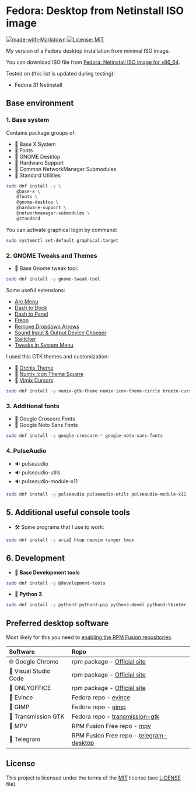 # Fedora: Desktop from Netinstall ISO image

[![made-with-Markdown](https://img.shields.io/badge/Made%20with-Markdown-2d2d2d.svg)](http://commonmark.org)
[![License: MIT](https://img.shields.io/badge/License-MIT-green.svg)](https://opensource.org/licenses/MIT)

My version of a Fedora desktop installation from minimal ISO image.

You can download ISO file from [Fedora: Netinstall ISO image for x86_64](https://getfedora.org/ru/server/download/).

Tested on (this list is updated during testing):

* Fedora 31 Netinstall

## Base environment

### 1. Base system

Contains package groups of:

* :checkered_flag: Base X System
* :checkered_flag: Fonts
* :checkered_flag: GNOME Desktop
* :checkered_flag: Hardware Support
* :checkered_flag: Common NetworkManager Submodules
* :checkered_flag: Standard Utilities

```bash
sudo dnf install -y \
    @base-x \
    @fonts \
    @gnome-desktop \
    @hardware-support \
    @networkmanager-submodules \
    @standard
```

You can activate graphical login by command:

```bash
sudo systemctl set-default graphical.target
```

### 2. GNOME Tweaks and Themes

* :wrench: Base Gnome tweak tool:

```bash
sudo dnf install -y gnome-tweak-tool
```

Some useful extensions:

* [Arc Menu](https://extensions.gnome.org/extension/1228/arc-menu/)
* [Dash to Dock](https://extensions.gnome.org/extension/307/dash-to-dock/)
* [Dash to Panel](https://extensions.gnome.org/extension/1160/dash-to-panel/)
* [Freon](https://extensions.gnome.org/extension/841/freon/)
* [Remove Dropdown Arrows](https://extensions.gnome.org/extension/800/remove-dropdown-arrows/)
* [Sound Input & Output Device Chooser](https://extensions.gnome.org/extension/906/sound-output-device-chooser/)
* [Switcher](https://extensions.gnome.org/extension/973/switcher/)
* [Tweaks in System Menu](https://extensions.gnome.org/extension/1653/tweaks-in-system-menu/)

I used this GTK themes and customization:

* :art: [Orchis Theme](https://github.com/vinceliuice/Orchis-theme)
* :art: [Numix Icon Theme Square](https://github.com/numixproject/numix-icon-theme-square)
* :art: [Vimix Cursors](https://github.com/vinceliuice/Vimix-cursors)

```bash
sudo dnf install -y numix-gtk-theme numix-icon-theme-circle breeze-cursor-theme
```

### 3. Additional fonts

* :pencil: Google Croscore Fonts
* :pencil: Google Noto Sans Fonts

```bash
sudo dnf install -y google-croscore-* google-noto-sans-fonts
```

### 4. PulseAudio

* :sound: pulseaudio
* :sound: pulseaudio-utils
* :sound: pulseaudio-module-x11

```bash
sudo dnf install -y pulseaudio pulseaudio-utils pulseaudio-module-x11
```

## 5. Additional useful console tools

* :hammer_and_wrench: Some programs that I use to work:

```bash
sudo dnf install -y aria2 htop neovim ranger tmux
```

## 6. Development

* :wrench: **Base Development tools**

```bash
sudo dnf install -y @development-tools
```

* :wrench: **Python 3**

```bash
sudo dnf install -y python3 python3-pip python3-devel python3-tkinter
```

## Preferred desktop software

Most likely for this you need to [enabling the RPM Fusion repositories](https://docs.fedoraproject.org/en-US/quick-docs/setup_rpmfusion/).

| Software                             | Repo                                                                                  |
| :----------------------------------- | :------------------------------------------------------------------------------------ |
| :globe_with_meridians: Google Chrome | rpm package - [Official site](https://www.google.com/intl/en_us/chrome/)              |
| :memo: Visual Studio Code            | rpm package - [Official site](https://code.visualstudio.com/)                         |
| :page_facing_up: ONLYOFFICE          | rpm package - [Official site](https://www.onlyoffice.com/)                            |
| :page_facing_up: Evince              | Fedora repo - [evince](https://pkgs.org/download/evince)                              |
| :art: GIMP                           | Fedora repo - [gimp](https://pkgs.org/download/gimp)                                  |
| :file_folder: Transmission GTK       | Fedora repo - [transmission-gtk](https://pkgs.org/download/transmission-gtk)          |
| :movie_camera: MPV                   | RPM Fusion Free repo - [mpv](https://pkgs.org/download/mpv)                           |
| :speech_balloon: Telegram            | RPM Fusion Free repo - [telegram-desktop](https://pkgs.org/download/telegram-desktop) |

## License

This project is licensed under the terms of the [MIT](https://opensource.org/licenses/MIT) license (see [LICENSE](<https://github.com/zsxoff/fedora-desktop/blob/master/LICENSE>) file).
